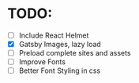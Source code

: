 # TODO: 
- [ ]  Include React Helmet
- [x]  Gatsby Images, lazy load
- [ ]  Preload complete sites and assets
- [ ]  Improve Fonts
- [ ]  Better Font Styling in css
